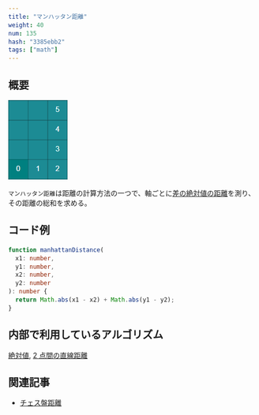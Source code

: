 ```yaml
---
title: "マンハッタン距離"
weight: 40
num: 135
hash: "3385ebb2"
tags: ["math"]
---
```


## 概要

![](./static/images/3385ebb2/0.png)

`マンハッタン距離`は距離の計算方法の一つで、軸ごとに[差の絶対値の距離](/b98d6da4)を測り、その距離の総和を求める。

## コード例

```typescript
function manhattanDistance(
  x1: number,
  y1: number,
  x2: number,
  y2: number
): number {
  return Math.abs(x1 - x2) + Math.abs(y1 - y2);
}
```

## 内部で利用しているアルゴリズム

[絶対値](/d8886583), [2 点間の直線距離](/b98d6da4)

## 関連記事

- [チェス盤距離](/f88394dd)

